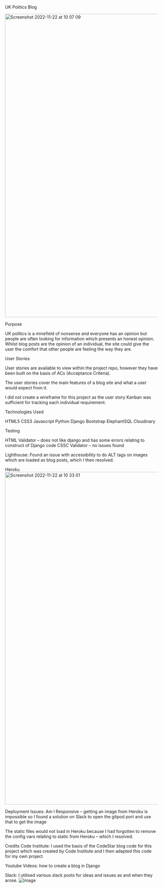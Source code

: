 UK Politics Blog


<img width="996" alt="Screenshot 2022-11-22 at 10 07 09" src="https://user-images.githubusercontent.com/95533259/203286864-9fdba7a8-7983-4f55-9972-7b70752208af.png">



Purpose

UK politics is a minefield of nonsense and everyone has an opinion but people are often looking for information which presents an honest opinion.
Whilst blog posts are the opinion of an individual, the site could give the user the comfort that other people are feeling the way they are.

User Stories

User stories are available to view within the project repo, however they have been built on the basis of ACs (Acceptance Criteria).

The user stories cover the main features of a blog site and what a user would expect from it.

I did not create a wireframe for this project as the user story Kanban was sufficient for tracking each individual requirement.

Technologies Used

HTML5
CSS3
Javascript
Python
Django
Bootstrap
ElephantSQL
Cloudinary

Testing

HTML Validator – does not like django and has some errors relating to construct of Django code
CSSC Validator – no issues found

Lighthouse:
Found an issue with accessibility to do ALT tags on images which are loaded as blog posts, which I then resolved.

Heroku<img width="1092" alt="Screenshot 2022-11-22 at 10 33 01" src="https://user-images.githubusercontent.com/95533259/203292794-4121e411-9468-40fb-b67f-d5481f3728f8.png">

Deployment Issues:
Am I Responsive – getting an image from Heroku is impossible so I found a solution on Slack to open the gitpod port and use that to get the image

The static files would not load in Heroku because I had forgotten to remove the config vars relating to static from Heroku – which I resolved.

Credits
Code Institute: I used the basis of the CodeStar blog code for this project which was created by Code Institute and I then adapted this code for my own project

Youtube Videos: how to create a blog in Django

Slack: I utilised various slack posts for ideas and issues as and when they arose.
![image](https://user-images.githubusercontent.com/95533259/203292738-92368c7f-f2dd-45d3-91a6-b51bbe6c4fa8.png)
